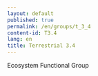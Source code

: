 ```yaml
---
layout: default
published: true
permalink: /en/groups/t_3_4
content-id: T3.4
lang: en
title: Terrestrial 3.4
---
```


Ecosystem Functional Group

